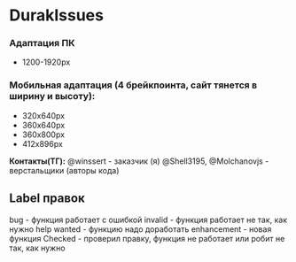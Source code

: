 # DurakIssues

### Адаптация ПК
- 1200-1920px

### Мобильная адаптация (4 брейкпоинта, сайт тянется в ширину и высоту):
- 320х640px
- 360х640px
- 360х800px
- 412х896px

**Контакты(ТГ):**
@winssert - заказчик (я)
@Shell3195, @Molchanovjs - верстальщики (авторы кода)

## Label правок
bug - функция работает с ошибкой
invalid - функция работает не так, как нужно
help wanted - функцию надо доработать
enhancement - новая функция
Checked - проверил правку, функция не работает или робит не так, как нужно
